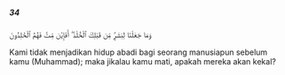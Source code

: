 ##### 34

<span class="ayah">وَمَا جَعَلْنَا لِبَشَرٍۢ مِّن قَبْلِكَ ٱلْخُلْدَ ۖ أَفَإِي۟ن مِّتَّ فَهُمُ ٱلْخَٰلِدُونَ</span>

<span class="ayah_translation">Kami tidak menjadikan hidup abadi bagi seorang manusiapun sebelum kamu (Muhammad); maka jikalau kamu mati, apakah mereka akan kekal?</span>
